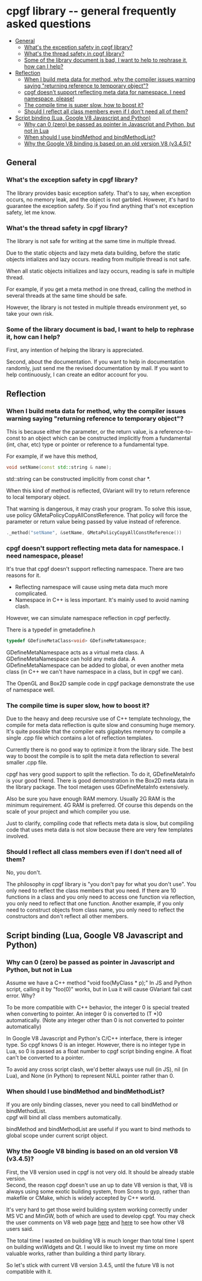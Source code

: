 # cpgf library -- general frequently asked questions

<!--begintoc-->
* [General](#a2_1)
  * [What's the exception safety in cpgf library?](#a3_1)
  * [What's the thread safety in cpgf library?](#a3_2)
  * [Some of the library document is bad, I want to help to rephrase it, how can I help?](#a3_3)
* [Reflection](#a2_2)
  * [When I build meta data for method, why the compiler issues warning saying "returning reference to temporary object"?](#a3_4)
  * [cpgf doesn't support reflecting meta data for namespace. I need namespace, please!](#a3_5)
  * [The compile time is super slow, how to boost it?](#a3_6)
  * [Should I reflect all class members even if I don't need all of them?](#a3_7)
* [Script binding (Lua, Google V8 Javascript and Python)](#a2_3)
  * [Why can 0 (zero) be passed as pointer in Javascript and Python, but not in Lua](#a3_8)
  * [When should I use bindMethod and bindMethodList?](#a3_9)
  * [Why the Google V8 binding is based on an old version V8 (v3.4.5)?](#a3_10)
<!--endtoc-->

<a id="a2_1"></a>
## General

<a id="a3_1"></a>
### What's the exception safety in cpgf library?

The library provides basic exception safety. That's to say, when exception occurs, no memory leak, and the object is not garbled. However, it's hard to guarantee the exception safety. So if you find anything that's not exception safety, let me know.

<a id="a3_2"></a>
### What's the thread safety in cpgf library?

The library is not safe for writing at the same time in multiple thread.

Due to the static objects and lazy meta data building, before the static objects intializes and lazy occurs. reading from multiple thread is not safe.

When all static objects initializes and lazy occurs, reading is safe in multiple thread.

For example, if you get a meta method in one thread, calling the method in several threads at the same time should be safe.

However, the library is not tested in multiple threads environment yet, so take your own risk.

<a id="a3_3"></a>
### Some of the library document is bad, I want to help to rephrase it, how can I help?

First, any intention of helping the library is appreciated.

Second, about the documentation. If you want to help in documentation randomly, just send me the revised documentation by mail. If you want to help continuously, I can create an editor account for you.

<a id="a2_2"></a>
## Reflection

<a id="a3_4"></a>
### When I build meta data for method, why the compiler issues warning saying "returning reference to temporary object"?

This is because either the parameter, or the return value, is a reference-to-const to an object which can be constructed implicitly from a fundamental (int, char, etc) type or pointer or reference to a fundamental type.

For example, if we have this method,
```c++
void setName(const std::string & name);
```
std::string can be constructed implicitly from const char *.

When this kind of method is reflected, GVariant will try to return reference to local temporary object.

That warning is dangerous, it may crash your program. To solve this issue, use policy GMetaPolicyCopyAllConstReference. That policy will force the parameter or return value being passed by value instead of reference.
```c++
._method("setName", &setName, GMetaPolicyCopyAllConstReference())
```


<a id="a3_5"></a>
### cpgf doesn't support reflecting meta data for namespace. I need namespace, please!

It's true that cpgf doesn't support reflecting namespace. There are two reasons for it.
  - Reflecting namespace will cause using meta data much more complicated.
  - Namespace in C++ is less important. It's mainly used to avoid naming clash.

However, we can simulate namespace reflection in cpgf perfectly.

There is a typedef in gmetadefine.h
```c++
typedef GDefineMetaClass<void> GDefineMetaNamespace;
```

GDefineMetaNamespace acts as a virtual meta class. A GDefineMetaNamespace can hold any meta data. A GDefineMetaNamespace can be added to global, or even another meta class (in C++ we can't have namespace in a class, but in cpgf we can).

The OpenGL and Box2D sample code in cpgf package demonstrate the use of namespace well.

<a id="a3_6"></a>
### The compile time is super slow, how to boost it?

Due to the heavy and deep recursive use of C++ template technology, the compile for meta data reflection is quite slow and consuming huge memory. It's quite possible that the compiler eats gigabytes memory to compile a single .cpp file which contains a lot of reflection templates.

Currently there is no good way to optimize it from the library side. The best way to boost the compile is to split the meta data reflection to several smaller .cpp file.

cpgf has very good support to split the reflection. To do it, GDefineMetaInfo is your good friend. There is good demonstration in the Box2D meta data in the library package. The tool metagen uses GDefineMetaInfo extensively.

Also be sure you have enough RAM memory. Usually 2G RAM is the minimum requirement. 4G RAM is preferred. Of course this depends on the scale of your project and which compiler you use.

Just to clarify, compiling code that reflects meta data is slow, but compiling code that uses meta data is not slow because there are very few templates involved.

<a id="a3_7"></a>
### Should I reflect all class members even if I don't need all of them?
No, you don't.

The philosophy in cpgf library is "you don't pay for what you don't use". You only need to reflect the class members that you need. If there are 10 functions in a class and you only need to access one function via reflection, you only need to reflect that one function. Another example, if you only need to construct objects from class name, you only need to reflect the constructors and don't reflect all other members.

<a id="a2_3"></a>
## Script binding (Lua, Google V8 Javascript and Python)

<a id="a3_8"></a>
### Why can 0 (zero) be passed as pointer in Javascript and Python, but not in Lua

Assume we have a C++ method "void foo(MyClass * p);" In JS and Python script, calling it by "foo(0)" works, but in Lua it will cause GVariant fail cast error. Why?

To be more compatible with C++ behavior, the integer 0 is special treated when converting to pointer. An integer 0 is converted to (T *)0 automatically. (Note any integer other than 0 is not converted to pointer automatically)

In Google V8 Javascript and Python's C/C++ interface, there is integer type. So cpgf knows 0 is an integer. However, there is no integer type in Lua, so 0 is passed as a float number to cpgf script binding engine. A float can't be converted to a pointer.

To avoid any cross script clash, we'd better always use null (in JS), nil (in Lua), and None (in Python) to represent NULL pointer rather than 0.

<a id="a3_9"></a>
### When should I use bindMethod and bindMethodList?

If you are only binding classes, never you need to call bindMethod or bindMethodList.  
cpgf will bind all class members automatically.

bindMethod and bindMethodList are useful if you want to bind methods to global scope under current script object.

<a id="a3_10"></a>
### Why the Google V8 binding is based on an old version V8 (v3.4.5)?

First, the V8 version used in cpgf is not very old. It should be already stable version.  
Second, the reason cpgf doesn't use an up to date V8 version is that, V8 is always using some exotic building system, from Scons to gyp, rather than makefile or CMake, which is widely accepted by C++ world.

It's very hard to get those weird building system working correctly under MS VC and MinGW, both of which are used to develop cpgf. You may check the user comments on V8 web page [here](*code.google.com/p/v8/wiki/BuildingOnWindows) and [here](*code.google.com/p/v8/wiki/BuildingWithGYP) to see how other V8 users said.

The total time I wasted on building V8 is much longer than total time I spent on building wxWidgets and Qt. I would like to invest my time on more valuable works, rather than building a third party library.

So let's stick with current V8 version 3.4.5, until the future V8 is not compatible with it.
